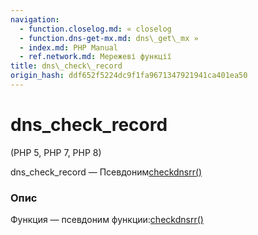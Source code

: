 ```yaml
---
navigation:
  - function.closelog.md: « closelog
  - function.dns-get-mx.md: dns\_get\_mx »
  - index.md: PHP Manual
  - ref.network.md: Мережеві функції
title: dns\_check\_record
origin_hash: ddf652f5224dc9f1fa9671347921941ca401ea50
---
```

# dns\_check\_record

(PHP 5, PHP 7, PHP 8)

dns\_check\_record — Псевдоним[checkdnsrr()](function.checkdnsrr.md)

### Опис

Функция — псевдоним функции:[checkdnsrr()](function.checkdnsrr.md)
